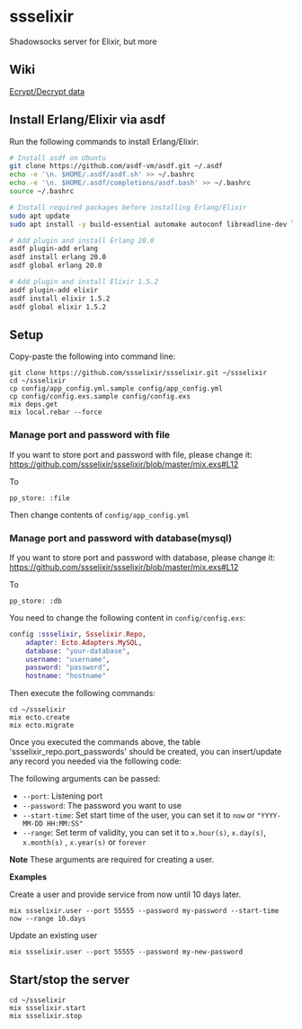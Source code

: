 # ssselixir
Shadowsocks server for Elixir, but more

## Wiki
[Ecrypt/Decrypt data](https://github.com/ssselixir/ssselixir/wiki/Ssselixir-Encrypt-&-Decrypt-data)

## Install Erlang/Elixir via asdf

Run the following commands to install Erlang/Elixir:

```sh
# Install asdf on Ubuntu
git clone https://github.com/asdf-vm/asdf.git ~/.asdf
echo -e '\n. $HOME/.asdf/asdf.sh' >> ~/.bashrc
echo -e '\n. $HOME/.asdf/completions/asdf.bash' >> ~/.bashrc
source ~/.bashrc

# Install required packages before installing Erlang/Elixir
sudo apt update
sudo apt install -y build-essential automake autoconf libreadline-dev libncurses-dev libssl-dev libyaml-dev libxslt-dev libffi-dev libtool unixodbc-dev

# Add plugin and install Erlang 20.0
asdf plugin-add erlang
asdf install erlang 20.0
asdf global erlang 20.0

# Add plugin and install Elixir 1.5.2
asdf plugin-add elixir
asdf install elixir 1.5.2
asdf global elixir 1.5.2
```

## Setup

Copy-paste the following into command line:

```
git clone https://github.com/ssselixir/ssselixir.git ~/ssselixir
cd ~/ssselixir
cp config/app_config.yml.sample config/app_config.yml
cp config/config.exs.sample config/config.exs
mix deps.get
mix local.rebar --force
```
### Manage port and password with file

If you want to store port and password with file, please change it:
https://github.com/ssselixir/ssselixir/blob/master/mix.exs#L12

To

```
pp_store: :file
```
Then change contents of `config/app_config.yml`

### Manage port and password with database(mysql)

If you want to store port and password with database, please change it:
https://github.com/ssselixir/ssselixir/blob/master/mix.exs#L12

To

```
pp_store: :db
```

You need to change the following content in `config/config.exs`:

```elixir
config :ssselixir, Ssselixir.Repo,
    adapter: Ecto.Adapters.MySQL,
    database: "your-database",
    username: "username",
    password: "password",
    hostname: "hostname"
```

Then execute the following commands:

```
cd ~/ssselixir
mix ecto.create
mix ecto.migrate
```

Once you executed the commands above, the table 'ssselixir_repo.port_passwords' should be created,
you can insert/update any record you needed via the following code:

The following arguments can be passed:

- `--port`: Listening port
- `--password`: The password you want to use
- `--start-time`: Set start time of the user, you can set it to `now` or `"YYYY-MM-DD HH:MM:SS"`
- `--range`: Set term of validity, you can set it to `x.hour(s)`, `x.day(s)`, `x.month(s)` , `x.year(s)` or `forever`

**Note** These arguments are required for creating a user.

**Examples**

Create a user and provide service from now until 10 days later.

```
mix ssselixir.user --port 55555 --password my-password --start-time now --range 10.days
```

Update an existing user

```
mix ssselixir.user --port 55555 --password my-new-password
```


## Start/stop the server

```
cd ~/ssselixir
mix ssselixir.start
mix ssselixir.stop
```
